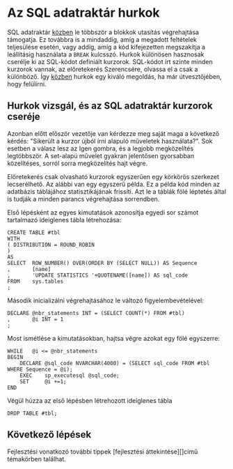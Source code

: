 <properties
   pageTitle="Az SQL adatraktár hurkok |} Microsoft Azure"
   description="Tippek a Transact-SQL nyelvben hurkok és a megoldások fejlesztésére az Azure SQL-adatraktár tagjára kurzorok."
   services="sql-data-warehouse"
   documentationCenter="NA"
   authors="jrowlandjones"
   manager="barbkess"
   editor=""/>

<tags
   ms.service="sql-data-warehouse"
   ms.devlang="NA"
   ms.topic="article"
   ms.tgt_pltfrm="NA"
   ms.workload="data-services"
   ms.date="06/14/2016"
   ms.author="jrj;barbkess;sonyama"/>

# <a name="loops-in-sql-data-warehouse"></a>Az SQL adatraktár hurkok
SQL adatraktár [közben][] le többször a blokkok utasítás végrehajtása támogatja. Ez továbbra is a mindaddig, amíg a megadott feltételek teljesülése esetén, vagy addig, amíg a kód kifejezetten megszakítja a leállításig használata a `BREAK` kulcsszó. Hurkok különösen hasznosak cserélje ki az SQL-kódot definiált kurzorok. SQL-kódot írt szinte minden kurzorok vannak, az előretekerés Szerencsére, olvassa el a csak a különböző. Így [közben] hurkok egy kiváló megoldás, ha már útvesztőjében, hogy felülírni.

## <a name="leveraging-loops-and-replacing-cursors-in-sql-data-warehouse"></a>Hurkok vizsgál, és az SQL adatraktár kurzorok cseréje
Azonban előtt először vezetője van kérdezze meg saját maga a következő kérdés: "Sikerült a kurzor újból írni alapuló műveletek használata?". Sok esetben a válasz lesz az Igen gombra, és a legjobb megközelítés legtöbbször. A set-alapú művelet gyakran jelentősen gyorsabban közelítéses, sorról sorra megközelítés hajt végre.

Előretekerés csak olvasható kurzorok egyszerűen egy körkörös szerkezet lecserélhető. Az alábbi van egy egyszerű példa. Ez a példa kód minden az adatbázis táblájához statisztikájának frissíti. Azt le a táblák fölé léptetés által is tudják a minden parancs végrehajtása sorrendben.

Első lépésként az egyes kimutatások azonosítja egyedi sor számot tartalmazó ideiglenes tábla létrehozása:

```
CREATE TABLE #tbl
WITH
( DISTRIBUTION = ROUND_ROBIN
)
AS
SELECT  ROW_NUMBER() OVER(ORDER BY (SELECT NULL)) AS Sequence
,       [name]
,       'UPDATE STATISTICS '+QUOTENAME([name]) AS sql_code
FROM    sys.tables
;
```

Második inicializálni végrehajtásához le változó figyelembevételével:

```
DECLARE @nbr_statements INT = (SELECT COUNT(*) FROM #tbl)
,       @i INT = 1
;
```

Most ismétlése a kimutatásokban, hajtsa végre azokat egy fölé egyszerre:

```
WHILE   @i <= @nbr_statements
BEGIN
    DECLARE @sql_code NVARCHAR(4000) = (SELECT sql_code FROM #tbl WHERE Sequence = @i);
    EXEC    sp_executesql @sql_code;
    SET     @i +=1;
END
```

Végül húzza az első lépésben létrehozott ideiglenes tábla

```
DROP TABLE #tbl;
```


<!--Every topic should have next steps and links to the next logical set of content to keep the customer engaged-->

## <a name="next-steps"></a>Következő lépések
Fejlesztési vonatkozó további tippek [fejlesztési áttekintése][]című témakörben találhat.

<!--Image references-->

<!--Article references-->
[fejlesztési – áttekintés]: sql-data-warehouse-overview-develop.md

<!--MSDN references-->
[KÖZBEN]: https://msdn.microsoft.com/library/ms178642.aspx


<!--Other Web references-->

